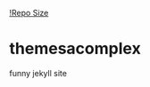 [!Repo Size](https://img.shields.io/github/repo-size/Bored-Entertainment/themesacomplex)

# themesacomplex
funny jekyll site
